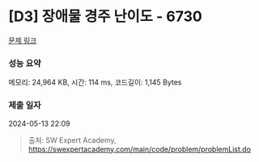 # [D3] 장애물 경주 난이도 - 6730 

[문제 링크](https://swexpertacademy.com/main/code/problem/problemDetail.do?contestProbId=AWefy5x65PoDFAUh) 

### 성능 요약

메모리: 24,964 KB, 시간: 114 ms, 코드길이: 1,145 Bytes

### 제출 일자

2024-05-13 22:09



> 출처: SW Expert Academy, https://swexpertacademy.com/main/code/problem/problemList.do